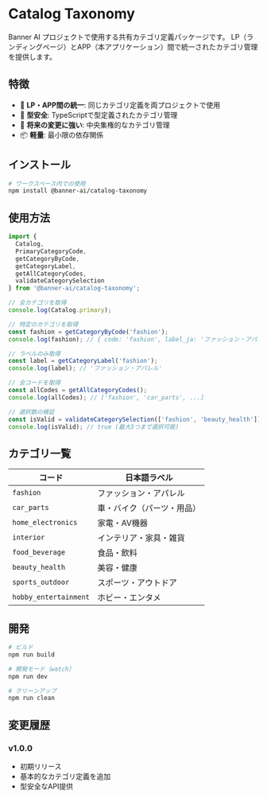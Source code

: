 # Catalog Taxonomy

Banner AI プロジェクトで使用する共有カテゴリ定義パッケージです。
LP（ランディングページ）とAPP（本アプリケーション）間で統一されたカテゴリ管理を提供します。

## 特徴

- 🔄 **LP・APP間の統一**: 同じカテゴリ定義を両プロジェクトで使用
- 🎯 **型安全**: TypeScriptで型定義されたカテゴリ管理
- 🚀 **将来の変更に強い**: 中央集権的なカテゴリ管理
- 📦 **軽量**: 最小限の依存関係

## インストール

```bash
# ワークスペース内での使用
npm install @banner-ai/catalog-taxonomy
```

## 使用方法

```typescript
import { 
  Catalog, 
  PrimaryCategoryCode,
  getCategoryByCode,
  getCategoryLabel,
  getAllCategoryCodes,
  validateCategorySelection
} from '@banner-ai/catalog-taxonomy';

// 全カテゴリを取得
console.log(Catalog.primary);

// 特定のカテゴリを取得
const fashion = getCategoryByCode('fashion');
console.log(fashion); // { code: 'fashion', label_ja: 'ファッション・アパレル' }

// ラベルのみ取得
const label = getCategoryLabel('fashion');
console.log(label); // 'ファッション・アパレル'

// 全コードを取得
const allCodes = getAllCategoryCodes();
console.log(allCodes); // ['fashion', 'car_parts', ...]

// 選択数の検証
const isValid = validateCategorySelection(['fashion', 'beauty_health']);
console.log(isValid); // true (最大3つまで選択可能)
```

## カテゴリ一覧

| コード | 日本語ラベル |
|--------|-------------|
| `fashion` | ファッション・アパレル |
| `car_parts` | 車・バイク（パーツ・用品） |
| `home_electronics` | 家電・AV機器 |
| `interior` | インテリア・家具・雑貨 |
| `food_beverage` | 食品・飲料 |
| `beauty_health` | 美容・健康 |
| `sports_outdoor` | スポーツ・アウトドア |
| `hobby_entertainment` | ホビー・エンタメ |

## 開発

```bash
# ビルド
npm run build

# 開発モード（watch）
npm run dev

# クリーンアップ
npm run clean
```

## 変更履歴

### v1.0.0
- 初期リリース
- 基本的なカテゴリ定義を追加
- 型安全なAPI提供
